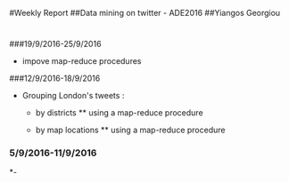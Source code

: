 #Weekly Report
##Data mining on twitter - ADE2016 
##Yiangos Georgiou
#
###19/9/2016-25/9/2016
 * impove map-reduce procedures

###12/9/2016-18/9/2016
 * Grouping London's tweets :
   * by districts ** using a map-reduce procedure
   
   * by map locations ** using a map-reduce procedure

### 5/9/2016-11/9/2016
 *-
